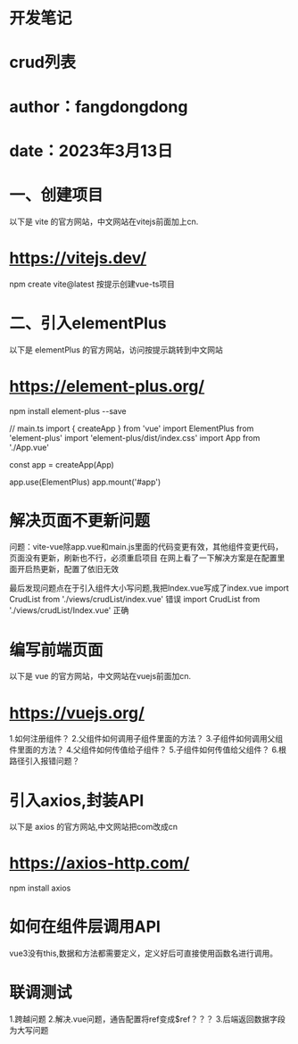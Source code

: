 
# 开发笔记
# crud列表
# author：fangdongdong
# date：2023年3月13日


# 一、创建项目
以下是 vite 的官方网站，中文网站在vitejs前面加上cn.
# https://vitejs.dev/

npm create vite@latest   按提示创建vue-ts项目

# 二、引入elementPlus
以下是 elementPlus 的官方网站，访问按提示跳转到中文网站
# https://element-plus.org/


 npm install element-plus --save

 // main.ts
import { createApp } from 'vue'
import ElementPlus from 'element-plus'
import 'element-plus/dist/index.css'
import App from './App.vue'

const app = createApp(App)

app.use(ElementPlus)
app.mount('#app')

# 解决页面不更新问题
问题：vite-vue除app.vue和main.js里面的代码变更有效，其他组件变更代码，页面没有更新，刷新也不行，必须重启项目
在网上看了一下解决方案是在配置里面开启热更新，配置了依旧无效

最后发现问题点在于引入组件大小写问题,我把Index.vue写成了index.vue
import CrudList from './views/crudList/index.vue'  错误
import CrudList from './views/crudList/Index.vue'  正确


# 编写前端页面
以下是 vue 的官方网站，中文网站在vuejs前面加cn.
# https://vuejs.org/


1.如何注册组件？
2.父组件如何调用子组件里面的方法？
3.子组件如何调用父组件里面的方法？
4.父组件如何传值给子组件？
5.子组件如何传值给父组件？
6.根路径引入报错问题？


# 引入axios,封装API
以下是 axios 的官方网站,中文网站把com改成cn
# https://axios-http.com/

npm install axios


# 如何在组件层调用API
vue3没有this,数据和方法都需要定义，定义好后可直接使用函数名进行调用。


# 联调测试
1.跨越问题
2.解决.vue问题，通告配置将ref变成$ref？？？
3.后端返回数据字段为大写问题

